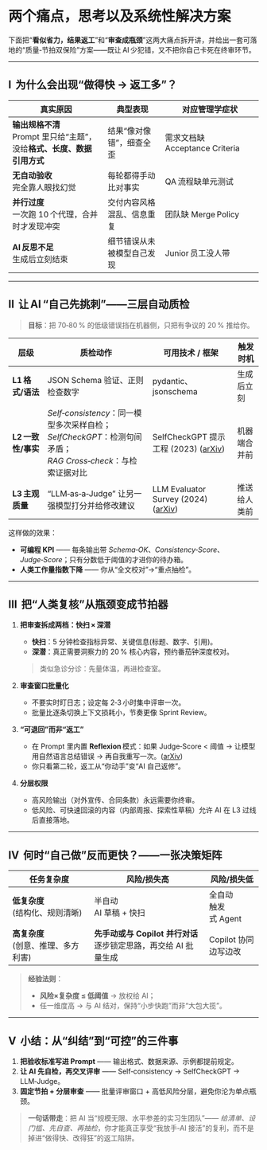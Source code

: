 


# 两个痛点，思考以及系统性解决方案

下面把“**看似省力，结果返工**”和“**审查成瓶颈**”这两大痛点拆开讲，并给出一套可落地的“质量‑节拍双保险”方案——既让 AI 少犯错，又不把你自己卡死在终审环节。

---

## Ⅰ  为什么会出现“做得快 → 返工多”？

| 真实原因                                            | 典型表现          | 对应管理学症状                   |
| ----------------------------------------------- | ------------- | ------------------------- |
| **输出规格不清**<br>Prompt 里只给“主题”，没给**格式、长度、数据引用方式** | 结果“像对像错”，细查全歪 | 需求文档缺 Acceptance Criteria |
| **无自动验收**<br>完全靠人眼找幻觉                           | 每轮都得手动比对事实    | QA 流程缺单元测试                |
| **并行过度**<br>一次跑 10 个代理，合并时才发现冲突                 | 交付内容风格混乱、信息重复 | 团队缺 Merge Policy          |
| **AI 反思不足**<br>生成后立刻结束                          | 细节错误从未被模型自己发现 | Junior 员工没人带              |

---

## Ⅱ  让 AI “自己先挑刺”——三层自动质检

> **目标**：把 70‑80 % 的低级错误挡在机器侧，只把有争议的 20 % 推给你。

| 层级            | 质检动作                                                                                  | 可用技术 / 框架                                | 触发时机   |
| ------------- | ------------------------------------------------------------------------------------- | ---------------------------------------- | ------ |
| **L1 格式/语法**  | JSON Schema 验证、正则检查数字                                                                 | pydantic、jsonschema                      | 生成后立刻  |
| **L2 一致性/事实** | *Self‑consistency*：同一模型多次采样自检；<br>*SelfCheckGPT*：检测句间矛盾；<br>*RAG Cross‑check*：与检索证据对比 | SelfCheckGPT 提示工程 (2023) ([arXiv][1])    | 机器端合并前 |
| **L3 主观质量**   | “LLM‑as‑a‑Judge” 让另一强模型打分并给修改建议                                                       | LLM Evaluator Survey (2024) ([arXiv][2]) | 推送给人类前 |

这样做的效果：

* **可编程 KPI** —— 每条输出带 *Schema‑OK*、*Consistency‑Score*、*Judge‑Score*；只有分数低于阈值的才进你的待办箱。
* **人类工作量指数下降** —— 你从“全文校对”→“重点抽检”。

---

## Ⅲ  把“人类复核”从瓶颈变成节拍器

1. **把审查拆成两档：快扫 × 深潜**

   * **快扫**：5 分钟检查指标异常、关键信息(标题、数字、引用)。
   * **深潜**：真正需要洞察力的 20 % 核心内容，预约番茄钟深度校对。

   > 类似急诊分诊：先量体温，再进检查室。

2. **审查窗口批量化**

   * 不要实时盯日志；设定每 2‑3 小时集中评审一次。
   * 批量比逐条切换上下文损耗小，节奏更像 Sprint Review。

3. **“可退回”而非“返工”**

   * 在 Prompt 里内置 **Reflexion** 模式：如果 Judge‑Score < 阈值 → 让模型用自然语言总结错误 → 再自我重写一次。([arXiv][3])
   * 你只看第二轮，返工从“你动手”变“AI 自己返修”。

4. **分层权限**

   * 高风险输出（对外宣传、合同条款）永远需要你终审。
   * 低风险、可快速回滚的内容（内部周报、探索性草稿）允许 AI 在 L3 过线后直接落地。

---

## Ⅳ  何时“自己做”反而更快？——一张决策矩阵

| 任务复杂度                    | 风险/损失高                                       | 风险/损失低             |
| ------------------------ | -------------------------------------------- | ------------------ |
| **低复杂度**<br>(结构化、规则清晰)   | 半自动<br>AI 草稿 + 快扫                            | 全自动<br>触发式 Agent   |
| **高复杂度**<br>(创意、推理、多方利害) | **先手动或与 Copilot 并行对话**<br>逐步锁定思路，再交给 AI 批量生成 | Copilot 协同<br>边写边改 |

> **经验法则**：
>
> * **风险×复杂度 ≤ 低阈值** → 放权给 AI；
> * 任一维度高 → 与 AI 结对，保持“小步快跑”而非“大包大揽”。

---

## Ⅴ  小结：从“纠结”到“可控”的三件事

1. **把验收标准写进 Prompt** —— 输出格式、数据来源、示例都提前规定。
2. **让 AI 先自检，再交叉评审** —— Self‑consistency → SelfCheckGPT → LLM‑Judge。
3. **固定节拍 + 分层审查** —— 批量评审窗口 + 高低风险分层，避免你沦为单点瓶颈。

> **一句话带走**：把 AI 当“规模无限、水平参差的实习生团队”——
> *给清单、设门槛、先自查、再抽检*，你才能真正享受“我放手‑AI 接活”的复利，而不是掉进“做得快、改得狂”的返工陷阱。

[1]: https://arxiv.org/abs/2303.08896?utm_source=chatgpt.com "SelfCheckGPT: Zero-Resource Black-Box Hallucination Detection for Generative Large Language Models"
[2]: https://arxiv.org/html/2411.15594v4?utm_source=chatgpt.com "A Survey on LLM-as-a-Judge - arXiv"
[3]: https://arxiv.org/abs/2303.11366?utm_source=chatgpt.com "Reflexion: Language Agents with Verbal Reinforcement Learning"

